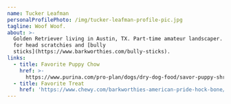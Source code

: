 ```yaml
---
name: Tucker Leafman
personalProfilePhoto: /img/tucker-leafman-profile-pic.jpg
tagline: Woof Woof.
about: >-
  Golden Retriever living in Austin, TX. Part-time amateur landscaper. Will work
  for head scratchies and [bully
  sticks](https://www.barkworthies.com/bully-sticks).
links:
  - title: Favorite Puppy Chow
    href: >-
      https://www.purina.com/pro-plan/dogs/dry-dog-food/savor-puppy-shredded-blend-chicken-rice-probiotics
  - title: Favorite Treat
    href: 'https://www.chewy.com/barkworthies-american-pride-hock-bone/dp/175804'
---
```

